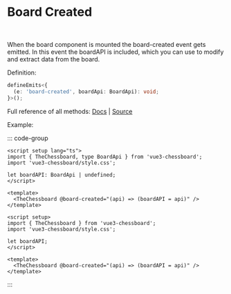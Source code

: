 # Board Created

<br>

When the board component is mounted the board-created event gets emitted.
In this event the boardAPI is included, which you can use to modify and extract data from the board.

Definition:

```ts
defineEmits<{
  (e: 'board-created', boardApi: BoardApi): void;
}>();
```

<p>Full reference of all methods: <a href="/board-api.html">Docs</a> | <a href="https://github.com/qwerty084/vue3-chessboard/blob/main/src/classes/BoardApi.ts">Source</a></p>

Example:

::: code-group

```vue [TypeScript]
<script setup lang="ts">
import { TheChessboard, type BoardApi } from 'vue3-chessboard';
import 'vue3-chessboard/style.css';

let boardAPI: BoardApi | undefined;
</script>

<template>
  <TheChessboard @board-created="(api) => (boardAPI = api)" />
</template>
```

```vue [JavaScript]
<script setup>
import { TheChessboard } from 'vue3-chessboard';
import 'vue3-chessboard/style.css';

let boardAPI;
</script>

<template>
  <TheChessboard @board-created="(api) => (boardAPI = api)" />
</template>
```

:::
